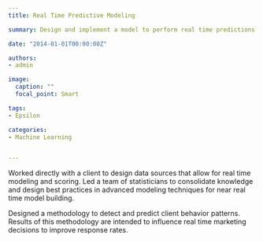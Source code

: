 ```yaml
---
title: Real Time Predictive Modeling

summary: Design and implement a model to perform real time predictions.

date: "2014-01-01T00:00:00Z"

authors: 
- admin

image:
  caption: ""
  focal_point: Smart

tags:
- Epsilon

categories:
- Machine Learning


---
```


Worked directly with a client to design data sources that allow for real time modeling and scoring. Led a team of statisticians to consolidate knowledge and design best practices in advanced modeling techniques for near real time model building. 

Designed a methodology to detect and predict client behavior patterns. Results of this methodology are intended to influence real time marketing decisions to improve response rates.